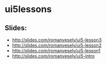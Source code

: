 # ui5lessons

Slides:
-------
- http://slides.com/romanvesely/ui5-lesson3
- http://slides.com/romanvesely/ui5-lesson2
- http://slides.com/romanvesely/ui5-lesson1
- http://slides.com/romanvesely/ui5-intro
